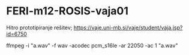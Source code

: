 # FERI-m12-ROSIS-vaja01

Hitro prototipiranje rešitev; https://vaje.uni-mb.si/vaje/student/vaja.jsp?id=6750

ffmpeg -i "a.wav" -f wav -acodec pcm_s16le -ar 22050 -ac 1 "a.wav"
